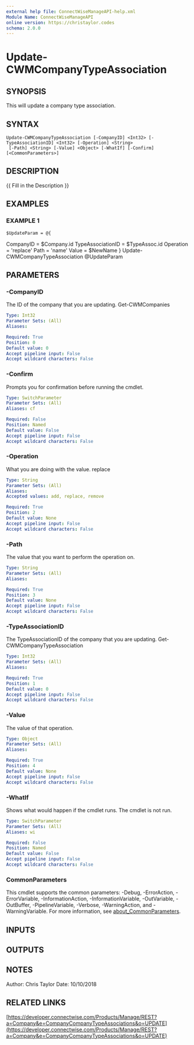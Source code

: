 ```yaml
---
external help file: ConnectWiseManageAPI-help.xml
Module Name: ConnectWiseManageAPI
online version: https://christaylor.codes
schema: 2.0.0
---
```


# Update-CWMCompanyTypeAssociation

## SYNOPSIS
This will update a company type association.

## SYNTAX

```
Update-CWMCompanyTypeAssociation [-CompanyID] <Int32> [-TypeAssociationID] <Int32> [-Operation] <String>
 [-Path] <String> [-Value] <Object> [-WhatIf] [-Confirm] [<CommonParameters>]
```

## DESCRIPTION
{{ Fill in the Description }}

## EXAMPLES

### EXAMPLE 1
```
$UpdateParam = @{
```

CompanyID = $Company.id     TypeAssociationID = $TypeAssoc.id     Operation = 'replace'     Path = 'name'     Value = $NewName } Update-CWMCompanyTypeAssociation @UpdateParam

## PARAMETERS

### -CompanyID
The ID of the company that you are updating.
Get-CWMCompanies

```yaml
Type: Int32
Parameter Sets: (All)
Aliases:

Required: True
Position: 0
Default value: 0
Accept pipeline input: False
Accept wildcard characters: False
```

### -Confirm
Prompts you for confirmation before running the cmdlet.

```yaml
Type: SwitchParameter
Parameter Sets: (All)
Aliases: cf

Required: False
Position: Named
Default value: False
Accept pipeline input: False
Accept wildcard characters: False
```

### -Operation
What you are doing with the value.
replace

```yaml
Type: String
Parameter Sets: (All)
Aliases:
Accepted values: add, replace, remove

Required: True
Position: 2
Default value: None
Accept pipeline input: False
Accept wildcard characters: False
```

### -Path
The value that you want to perform the operation on.

```yaml
Type: String
Parameter Sets: (All)
Aliases:

Required: True
Position: 3
Default value: None
Accept pipeline input: False
Accept wildcard characters: False
```

### -TypeAssociationID
The TypeAssociationID of the company that you are updating.
Get-CWMCompanyTypeAssociation

```yaml
Type: Int32
Parameter Sets: (All)
Aliases:

Required: True
Position: 1
Default value: 0
Accept pipeline input: False
Accept wildcard characters: False
```

### -Value
The value of that operation.

```yaml
Type: Object
Parameter Sets: (All)
Aliases:

Required: True
Position: 4
Default value: None
Accept pipeline input: False
Accept wildcard characters: False
```

### -WhatIf
Shows what would happen if the cmdlet runs.
The cmdlet is not run.

```yaml
Type: SwitchParameter
Parameter Sets: (All)
Aliases: wi

Required: False
Position: Named
Default value: False
Accept pipeline input: False
Accept wildcard characters: False
```

### CommonParameters
This cmdlet supports the common parameters: -Debug, -ErrorAction, -ErrorVariable, -InformationAction, -InformationVariable, -OutVariable, -OutBuffer, -PipelineVariable, -Verbose, -WarningAction, and -WarningVariable. For more information, see [about_CommonParameters](http://go.microsoft.com/fwlink/?LinkID=113216).

## INPUTS

## OUTPUTS

## NOTES
Author: Chris Taylor Date: 10/10/2018

## RELATED LINKS

[https://developer.connectwise.com/Products/Manage/REST?a=Company&e=CompanyCompanyTypeAssociations&o=UPDATE](https://developer.connectwise.com/Products/Manage/REST?a=Company&e=CompanyCompanyTypeAssociations&o=UPDATE)

